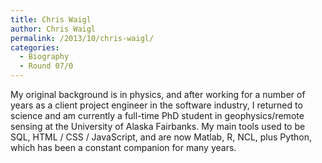 ```yaml
---
title: Chris Waigl
author: Chris Waigl
permalink: /2013/10/chris-waigl/
categories:
  - Biography
  - Round 07/0
---
```

My original background is in physics, and after working for a number of years as a client project engineer in the software industry, I returned to science and am currently a full-time PhD student in geophysics/remote sensing at the University of Alaska Fairbanks. My main tools used to be SQL, HTML / CSS / JavaScript, and are now Matlab, R, NCL, plus Python, which has been a constant companion for many years.
